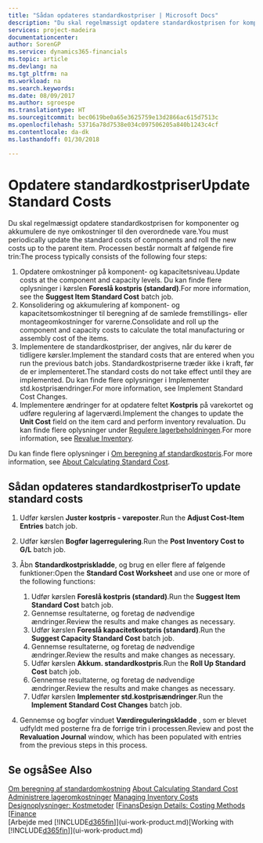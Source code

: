 ```yaml
---
title: "Sådan opdateres standardkostpriser | Microsoft Docs"
description: "Du skal regelmæssigt opdatere standardkostprisen for komponenter og akkumulere de nye omkostninger til den overordnede vare."
services: project-madeira
documentationcenter: 
author: SorenGP
ms.service: dynamics365-financials
ms.topic: article
ms.devlang: na
ms.tgt_pltfrm: na
ms.workload: na
ms.search.keywords: 
ms.date: 08/09/2017
ms.author: sgroespe
ms.translationtype: HT
ms.sourcegitcommit: bec0619be0a65e3625759e13d2866ac615d7513c
ms.openlocfilehash: 53716a78d7538e034c097506205a840b1243c4cf
ms.contentlocale: da-dk
ms.lasthandoff: 01/30/2018

---
```

# <a name="update-standard-costs"></a><span data-ttu-id="9df9e-103">Opdatere standardkostpriser</span><span class="sxs-lookup"><span data-stu-id="9df9e-103">Update Standard Costs</span></span>
<span data-ttu-id="9df9e-104">Du skal regelmæssigt opdatere standardkostprisen for komponenter og akkumulere de nye omkostninger til den overordnede vare.</span><span class="sxs-lookup"><span data-stu-id="9df9e-104">You must periodically update the standard costs of components and roll the new costs up to the parent item.</span></span> <span data-ttu-id="9df9e-105">Processen består normalt af følgende fire trin:</span><span class="sxs-lookup"><span data-stu-id="9df9e-105">The process typically consists of the following four steps:</span></span>  

1.  <span data-ttu-id="9df9e-106">Opdatere omkostninger på komponent- og kapacitetsniveau.</span><span class="sxs-lookup"><span data-stu-id="9df9e-106">Update costs at the component and capacity levels.</span></span> <span data-ttu-id="9df9e-107">Du kan finde flere oplysninger i kørslen **Foreslå kostpris (standard)**.</span><span class="sxs-lookup"><span data-stu-id="9df9e-107">For more information, see the **Suggest Item Standard Cost** batch job.</span></span>  
2.  <span data-ttu-id="9df9e-108">Konsolidering og akkumulering af komponent- og kapacitetsomkostninger til beregning af de samlede fremstillings- eller montageomkostninger for varerne.</span><span class="sxs-lookup"><span data-stu-id="9df9e-108">Consolidate and roll up the component and capacity costs to calculate the total manufacturing or assembly cost of the items.</span></span>  
3.  <span data-ttu-id="9df9e-109">Implementere de standardkostpriser, der angives, når du kører de tidligere kørsler.</span><span class="sxs-lookup"><span data-stu-id="9df9e-109">Implement the standard costs that are entered when you run the previous batch jobs.</span></span> <span data-ttu-id="9df9e-110">Standardkostpriserne træder ikke i kraft, før de er implementeret.</span><span class="sxs-lookup"><span data-stu-id="9df9e-110">The standard costs do not take effect until they are implemented.</span></span> <span data-ttu-id="9df9e-111">Du kan finde flere oplysninger i Implementer std.kostprisændringer.</span><span class="sxs-lookup"><span data-stu-id="9df9e-111">For more information, see Implement Standard Cost Changes.</span></span>  
4.  <span data-ttu-id="9df9e-112">Implementere ændringer for at opdatere feltet **Kostpris** på varekortet og udføre regulering af lagerværdi.</span><span class="sxs-lookup"><span data-stu-id="9df9e-112">Implement the changes to update the **Unit Cost** field on the item card and perform inventory revaluation.</span></span> <span data-ttu-id="9df9e-113">Du kan finde flere oplysninger under [Regulere lagerbeholdningen](inventory-how-revalue-inventory.md).</span><span class="sxs-lookup"><span data-stu-id="9df9e-113">For more information, see [Revalue Inventory](inventory-how-revalue-inventory.md).</span></span>  

<span data-ttu-id="9df9e-114">Du kan finde flere oplysninger i [Om beregning af standardkostpris](finance-about-calculating-standard-cost.md).</span><span class="sxs-lookup"><span data-stu-id="9df9e-114">For more information, see [About Calculating Standard Cost](finance-about-calculating-standard-cost.md).</span></span>  
## <a name="to-update-standard-costs"></a><span data-ttu-id="9df9e-115">Sådan opdateres standardkostpriser</span><span class="sxs-lookup"><span data-stu-id="9df9e-115">To update standard costs</span></span>  
1.  <span data-ttu-id="9df9e-116">Udfør kørslen **Juster kostpris - vareposter**.</span><span class="sxs-lookup"><span data-stu-id="9df9e-116">Run the **Adjust Cost-Item Entries** batch job.</span></span>  
2.  <span data-ttu-id="9df9e-117">Udfør kørslen **Bogfør lagerregulering**.</span><span class="sxs-lookup"><span data-stu-id="9df9e-117">Run the **Post Inventory Cost to G/L** batch job.</span></span>  
3.  <span data-ttu-id="9df9e-118">Åbn **Standardkostpriskladde**, og brug en eller flere af følgende funktioner:</span><span class="sxs-lookup"><span data-stu-id="9df9e-118">Open the **Standard Cost Worksheet** and use one or more of the following functions:</span></span>  

    1.  <span data-ttu-id="9df9e-119">Udfør kørslen **Foreslå kostpris (standard)**.</span><span class="sxs-lookup"><span data-stu-id="9df9e-119">Run the **Suggest Item Standard Cost** batch job.</span></span>  
    2.  <span data-ttu-id="9df9e-120">Gennemse resultaterne, og foretag de nødvendige ændringer.</span><span class="sxs-lookup"><span data-stu-id="9df9e-120">Review the results and make changes as necessary.</span></span>  
    3.  <span data-ttu-id="9df9e-121">Udfør kørslen **Foreslå kapacitetkostpris (standard)**.</span><span class="sxs-lookup"><span data-stu-id="9df9e-121">Run the **Suggest Capacity Standard Cost** batch job.</span></span>  
    4.  <span data-ttu-id="9df9e-122">Gennemse resultaterne, og foretag de nødvendige ændringer.</span><span class="sxs-lookup"><span data-stu-id="9df9e-122">Review the results and make changes as necessary.</span></span>
    5. <span data-ttu-id="9df9e-123">Udfør kørslen **Akkum. standardkostpris**.</span><span class="sxs-lookup"><span data-stu-id="9df9e-123">Run the **Roll Up Standard Cost** batch job.</span></span>
    6.  <span data-ttu-id="9df9e-124">Gennemse resultaterne, og foretag de nødvendige ændringer.</span><span class="sxs-lookup"><span data-stu-id="9df9e-124">Review the results and make changes as necessary.</span></span>
    7.  <span data-ttu-id="9df9e-125">Udfør kørslen **Implementer std.kostprisændringer**.</span><span class="sxs-lookup"><span data-stu-id="9df9e-125">Run the **Implement Standard Cost Changes** batch job.</span></span>  
4.  <span data-ttu-id="9df9e-126">Gennemse og bogfør vinduet **Værdireguleringskladde** , som er blevet udfyldt med posterne fra de forrige trin i processen.</span><span class="sxs-lookup"><span data-stu-id="9df9e-126">Review and post the **Revaluation Journal** window, which has been populated with entries from the previous steps in this process.</span></span>  

## <a name="see-also"></a><span data-ttu-id="9df9e-127">Se også</span><span class="sxs-lookup"><span data-stu-id="9df9e-127">See Also</span></span>  
 <span data-ttu-id="9df9e-128">[Om beregning af standardomkostning](finance-about-calculating-standard-cost.md) </span><span class="sxs-lookup"><span data-stu-id="9df9e-128">[About Calculating Standard Cost](finance-about-calculating-standard-cost.md) </span></span>  
 <span data-ttu-id="9df9e-129">[Administrere lageromkostninger](finance-manage-inventory-costs.md) </span><span class="sxs-lookup"><span data-stu-id="9df9e-129">[Managing Inventory Costs](finance-manage-inventory-costs.md) </span></span>  
 <span data-ttu-id="9df9e-130">[Designoplysninger: Kostmetoder](design-details-costing-methods.md) [[Finans](finance.md)</span><span class="sxs-lookup"><span data-stu-id="9df9e-130">[Design Details: Costing Methods](design-details-costing-methods.md) [[Finance](finance.md)</span></span>  
 <span data-ttu-id="9df9e-131">[Arbejde med [!INCLUDE[d365fin](includes/d365fin_md.md)]](ui-work-product.md)</span><span class="sxs-lookup"><span data-stu-id="9df9e-131">[Working with [!INCLUDE[d365fin](includes/d365fin_md.md)]](ui-work-product.md)</span></span>  

